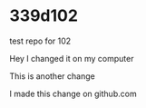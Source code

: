 # 339d102
test repo for 102

Hey I changed it on my computer

This is another change

I made this change on github.com
